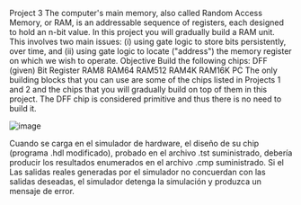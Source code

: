 Project 3
The computer's main memory, also called Random Access Memory, or RAM, is an addressable
sequence of registers, each designed to hold an n-bit value. In this project you will gradually build a
RAM unit. This involves two main issues: (i) using gate logic to store bits persistently, over time,
and (ii) using gate logic to locate ("address") the memory register on which we wish to operate.
Objective
Build the following chips:
DFF (given)
Bit
Register
RAM8
RAM64
RAM512
RAM4K
RAM16K
PC
The only building blocks that you can use are some of the chips listed in Projects 1 and 2 and the
chips that you will gradually build on top of them in this project. The DFF chip is considered
primitive and thus there is no need to build it.

![image](https://github.com/mxgue13/Proyectos/assets/77182773/d51866e3-b8f0-417f-b864-550787df284f)

Cuando se carga en el simulador de hardware, el diseño de su chip (programa .hdl modificado),
probado en el archivo .tst suministrado, debería producir los resultados enumerados en el archivo .cmp suministrado. Si el
Las salidas reales generadas por el simulador no concuerdan con las salidas deseadas, el simulador
detenga la simulación y produzca un mensaje de error.
